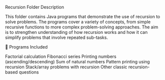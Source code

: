 Recursion Folder Description

This folder contains Java programs that demonstrate the use of recursion to solve problems. The programs cover a variety of concepts, from simple recursive functions to more complex problem-solving approaches. 
The aim is to strengthen understanding of how recursion works and how it can simplify problems that involve repeated sub-tasks.

🔹 Programs Included

Factorial calculation
Fibonacci series
Printing numbers (ascending/descending)
Sum of natural numbers
Pattern printing using recursion
Stack/array problems with recursion
Other classic recursion-based questions
